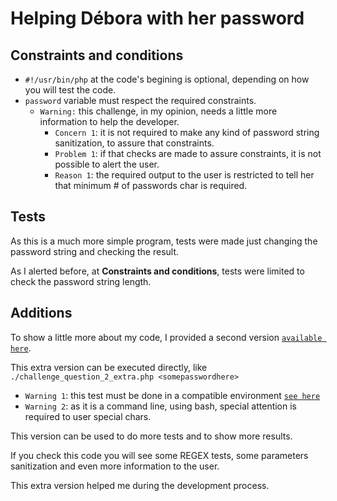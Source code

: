 # Helping Débora with her password
## Constraints and conditions
- `#!/usr/bin/php` at the code's begining is optional, depending on how you will test the code.
- `password` variable must respect the required constraints.
  - `Warning:` this challenge, in my opinion, needs a little more information to help the developer.
     - `Concern 1`: it is not required to make any kind of password string sanitization, to assure that constraints.
     - `Problem 1`: if that checks are made to assure constraints, it is not possible to alert the user.
     - `Reason 1`: the required output to the user is restricted to tell her that minimum # of passwords char is required.

## Tests

As this is a much more simple program, tests were made just changing the password string and checking the result.

As I alerted before, at **Constraints and conditions**, tests were limited to check the password string length.

## Additions

To show a little more about my code, I provided a second version [`available here`](challenge_question_2_extra.php).

This extra version can be executed directly, like `./challenge_question_2_extra.php <somepasswordhere>`
- `Warning 1`: this test must be done in a compatible environment [`see here`](./README.md)
- `Warning 2`: as it is a command line, using bash, special attention is required to user special chars.

This version can be used to do more tests and to show more results.

If you check this code you will see some REGEX tests, some parameters sanitization and even more information to the user.

This extra version helped me during the development process.

